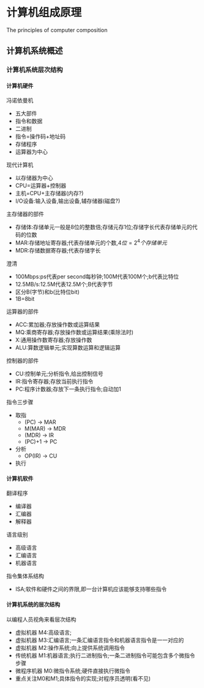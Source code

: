 # 计算机组成原理

The principles of computer composition

## 计算机系统概述

### 计算机系统层次结构

#### 计算机硬件

冯诺依曼机

* 五大部件
* 指令和数据
* 二进制
* 指令=操作码+地址码
* 存储程序
* 运算器为中心

现代计算机

* 以存储器为中心
* CPU=运算器+控制器
* 主机=CPU+主存储器(内存?)
* I/O设备:输入设备,输出设备,辅存储器(磁盘?)

主存储器的部件

* 存储体:存储单元一般是8位的整数倍;存储元存1位;存储字长代表存储单元的代码的位数
* MAR:存储地址寄存器;代表存储单元的个数,$4位=2^4个存储单元$
* MDR:存储数据寄存器;代表存储字长

澄清

* 100Mbps:ps代表per second每秒钟;100M代表100M个;b代表比特位
* 12.5MB/s:12.5M代表12.5M个;B代表字节
* 区分B(字节)和b(比特位bit)
* 1B=8bit

运算器的部件

* ACC:累加器;存放操作数或运算结果
* MQ:乘商寄存器;存放操作数或运算结果(乘除法时)
* X:通用操作数寄存器;存放操作数
* ALU:算数逻辑单元;实现算数运算和逻辑运算

控制器的部件

* CU:控制单元;分析指令,给出控制信号
* IR:指令寄存器;存放当前执行指令
* PC:程序计数器;存放下一条执行指令;自动加1

指令三步骤

* 取指
  * (PC) -> MAR
  * M(MAR) -> MDR
  * (MDR) -> IR
  * (PC)+1 -> PC
* 分析
  * OP(IR) -> CU
* 执行

#### 计算机软件

翻译程序

* 编译器
* 汇编器
* 解释器

语言级别

* 高级语言
* 汇编语言
* 机器语言

指令集体系结构

* ISA;软件和硬件之间的界限,即一台计算机应该能够支持哪些指令

#### 计算机系统的层次结构

以编程人员视角来看层次结构

* 虚拟机器 M4:高级语言;
* 虚拟机器 M3:汇编语言;一条汇编语言指令和机器语言指令是一一对应的
* 虚拟机器 M2:操作系统;向上提供系统调用指令
* 传统机器 M1:机器语言;执行二进制指令;一条二进制指令可能包含多个微指令步骤
* 微程序机器 M0:微指令系统;硬件直接执行微指令
* 重点关注M0和M1;具体指令的实现;对程序员透明(看不见)
